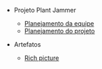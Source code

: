 - Projeto Plant Jammer
  - [Planejamento da equipe](./pages/base/planejamento_equipe.md)
  - [Planejamento do projeto](./pages/base/planejamento_projeto.md)

- Artefatos
  - [Rich picture](./pages/artifact/rich_picture.md)
